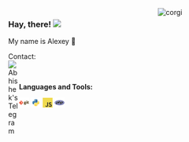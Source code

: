 <img align="right" alt="corgi" src="https://media.giphy.com/media/3ohc17IuNgUpALSaIM/giphy.gif" width="200px">

### Hay, there! <img src="https://media.giphy.com/media/hvRJCLFzcasrR4ia7z/giphy.gif" width="25px">

My name is Alexey 🤵
<br />

Contact:
<br />
<a href="https://t.me/aapopkov">
  <img class="img-svg" align="left" alt="Abhishek's Telegram" width="22px" src="https://img.icons8.com/color/48/000000/telegram-app--v1.png"/>
</a>

<br />
  
**Languages and Tools:**  

<code><img height="20" src="https://raw.githubusercontent.com/github/explore/80688e429a7d4ef2fca1e82350fe8e3517d3494d/topics/git/git.png"></code>
<code><img height="20" src="https://raw.githubusercontent.com/github/explore/80688e429a7d4ef2fca1e82350fe8e3517d3494d/topics/python/python.png"></code>
<code><img height="20" src="https://raw.githubusercontent.com/github/explore/80688e429a7d4ef2fca1e82350fe8e3517d3494d/topics/javascript/javascript.png"></code>
<code><img height="20" src="https://raw.githubusercontent.com/github/explore/80688e429a7d4ef2fca1e82350fe8e3517d3494d/topics/php/php.png"></code>
